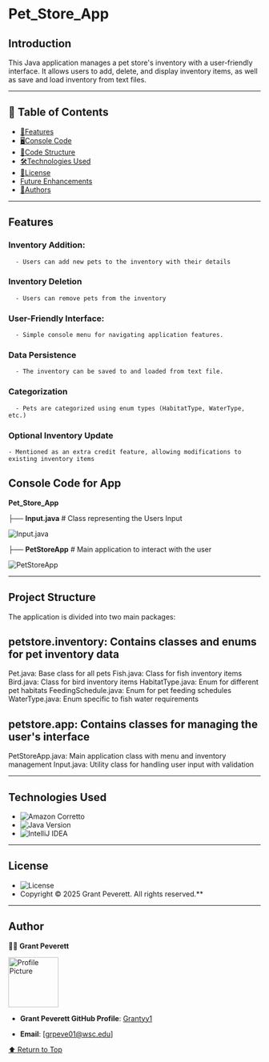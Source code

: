 # Pet_Store_App

## Introduction
This Java application manages a pet store's inventory with a user-friendly interface. It allows users to add, delete, and display inventory items, as well as save and load inventory from text files.

---

## 📑 Table of Contents
- [📌Features](#features)
- [🖥️Console Code](#console-code)
- [📂Code Structure](#code-structure)
- [🛠️Technologies Used](#technologies-used)
- [📜License](#license)
- [Future Enhancements](#future-enhancements)
- [👥Authors](#authors)
--- 
## Features

### Inventory Addition:
      - Users can add new pets to the inventory with their details

### Inventory Deletion 
      - Users can remove pets from the inventory
      
### User-Friendly Interface: 
      - Simple console menu for navigating application features.
      
### Data Persistence 
      - The inventory can be saved to and loaded from text file.
      
### Categorization 
      - Pets are categorized using enum types (HabitatType, WaterType, etc.)
      
### Optional Inventory Update 
    - Mentioned as an extra credit feature, allowing modifications to existing inventory items

## Console Code for App

**Pet_Store_App**

├── **Input.java**        # Class representing the Users Input

<img src="https://github.com/Grantyy1/Pet_Store_App_2.0/blob/main/petstore/App/Input.java" alt="Input.java"/>

├── **PetStoreApp**         # Main application to interact with the user

<img src="https://github.com/Grantyy1/Pet_Store_App_2.0/blob/main/petstore/App/PetStoreApp.java" alt="PetStoreApp"/>

---

## Project Structure
The application is divided into two main packages:

## petstore.inventory: Contains classes and enums for pet inventory data

Pet.java: Base class for all pets
Fish.java: Class for fish inventory items
Bird.java: Class for bird inventory items
HabitatType.java: Enum for different pet habitats
FeedingSchedule.java: Enum for pet feeding schedules
WaterType.java: Enum specific to fish water requirements

## petstore.app: Contains classes for managing the user's interface

PetStoreApp.java: Main application class with menu and inventory management
Input.java: Utility class for handling user input with validation

---

## Technologies Used
- ![Amazon Corretto](https://img.shields.io/badge/Amazon_Corretto-blue?style=for-the-badge&logo=amazon-aws&logoColor=white)
- ![Java Version](https://img.shields.io/badge/Java-17-blue)
- ![IntelliJ IDEA](https://img.shields.io/badge/IntelliJ_IDEA-000000.svg?style=for-the-badge&logo=intellij-idea&logoColor=white)
---
## License
- ![License](https://img.shields.io/badge/License-MIT-green)
- Copyright &copy; 2025 Grant Peverett. All rights reserved.**
---
## Author

👨‍💻 **Grant Peverett**

<img src="https://github.com/Grantyy1/Banking_App_2.0/blob/10657c1f1040e8041bc3800c4b000588742cfc73/Assets/8023B029-A886-4B1A-8DF6-1A7132D34B6A%20(1).JPG" alt="Profile Picture" width="100" /> 

- **Grant Peverett GitHub Profile**: [Grantyy1](https://github.com/Grantyy1)
  
- **Email**: [grpeve01@wsc.edu]

[⬆️ Return to Top](#overview)
